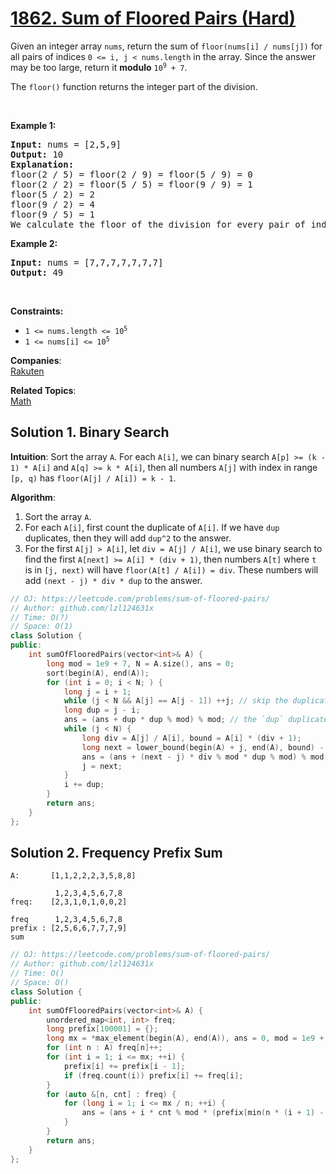 # [1862. Sum of Floored Pairs (Hard)](https://leetcode.com/problems/sum-of-floored-pairs/)

<p>Given an integer array <code>nums</code>, return the sum of <code>floor(nums[i] / nums[j])</code> for all pairs of indices <code>0 &lt;= i, j &lt; nums.length</code> in the array. Since the answer may be too large, return it <strong>modulo</strong> <code>10<sup>9</sup> + 7</code>.</p>

<p>The <code>floor()</code> function returns the integer part of the division.</p>

<p>&nbsp;</p>
<p><strong>Example 1:</strong></p>

<pre><strong>Input:</strong> nums = [2,5,9]
<strong>Output:</strong> 10
<strong>Explanation:</strong>
floor(2 / 5) = floor(2 / 9) = floor(5 / 9) = 0
floor(2 / 2) = floor(5 / 5) = floor(9 / 9) = 1
floor(5 / 2) = 2
floor(9 / 2) = 4
floor(9 / 5) = 1
We calculate the floor of the division for every pair of indices in the array then sum them up.
</pre>

<p><strong>Example 2:</strong></p>

<pre><strong>Input:</strong> nums = [7,7,7,7,7,7,7]
<strong>Output:</strong> 49
</pre>

<p>&nbsp;</p>
<p><strong>Constraints:</strong></p>

<ul>
	<li><code>1 &lt;= nums.length &lt;= 10<sup>5</sup></code></li>
	<li><code>1 &lt;= nums[i] &lt;= 10<sup>5</sup></code></li>
</ul>


**Companies**:  
[Rakuten](https://leetcode.com/company/rakuten)

**Related Topics**:  
[Math](https://leetcode.com/tag/math/)

## Solution 1. Binary Search

**Intuition**: Sort the array `A`. For each `A[i]`, we can binary search `A[p] >= (k - 1) * A[i]` and `A[q] >= k * A[i]`, then all numbers `A[j]` with index in range `[p, q)` has `floor(A[j] / A[i]) = k - 1`.

**Algorithm**: 

1. Sort the array `A`. 
1. For each `A[i]`, first count the duplicate of `A[i]`. If we have `dup` duplicates, then they will add `dup^2` to the answer.
1. For the first `A[j] > A[i]`, let `div = A[j] / A[i]`, we use binary search to find the first `A[next] >= A[i] * (div + 1)`, then numbers `A[t]` where `t` is in `[j, next)` will have `floor(A[t] / A[i]) = div`. These numbers will add `(next - j) * div * dup` to the answer.

```cpp
// OJ: https://leetcode.com/problems/sum-of-floored-pairs/
// Author: github.com/lzl124631x
// Time: O(?)
// Space: O(1)
class Solution {
public:
    int sumOfFlooredPairs(vector<int>& A) {
        long mod = 1e9 + 7, N = A.size(), ans = 0;
        sort(begin(A), end(A));
        for (int i = 0; i < N; ) {
            long j = i + 1;
            while (j < N && A[j] == A[j - 1]) ++j; // skip the duplicates of `A[i]`
            long dup = j - i;
            ans = (ans + dup * dup % mod) % mod; // the `dup` duplicates add `dup * dup` to the answer
            while (j < N) {
                long div = A[j] / A[i], bound = A[i] * (div + 1);
                long next = lower_bound(begin(A) + j, end(A), bound) - begin(A); // find the first number `A[next] >= A[i] * (div + 1)`
                ans = (ans + (next - j) * div % mod * dup % mod) % mod; // Each A[t] (j <= t < next) will add `div * dup` to the answer.
                j = next;
            }
            i += dup;
        }
        return ans;
    }
};
```

## Solution 2. Frequency Prefix Sum 

```
A:       [1,1,2,2,2,3,5,8,8]

          1,2,3,4,5,6,7,8
freq:    [2,3,1,0,1,0,0,2]

freq      1,2,3,4,5,6,7,8
prefix : [2,5,6,6,7,7,7,9]
sum
```

```cpp
// OJ: https://leetcode.com/problems/sum-of-floored-pairs/
// Author: github.com/lzl124631x
// Time: O()
// Space: O()
class Solution {
public:
    int sumOfFlooredPairs(vector<int>& A) {
        unordered_map<int, int> freq;
        long prefix[100001] = {};
        long mx = *max_element(begin(A), end(A)), ans = 0, mod = 1e9 + 7;
        for (int n : A) freq[n]++;
        for (int i = 1; i <= mx; ++i) {
            prefix[i] += prefix[i - 1];
            if (freq.count(i)) prefix[i] += freq[i];
        }
        for (auto &[n, cnt] : freq) {
            for (long i = 1; i <= mx / n; ++i) {
                ans = (ans + i * cnt % mod * (prefix[min(n * (i + 1) - 1, mx)] - prefix[n * i - 1]) % mod) % mod;
            }
        }
        return ans;
    }
};
```